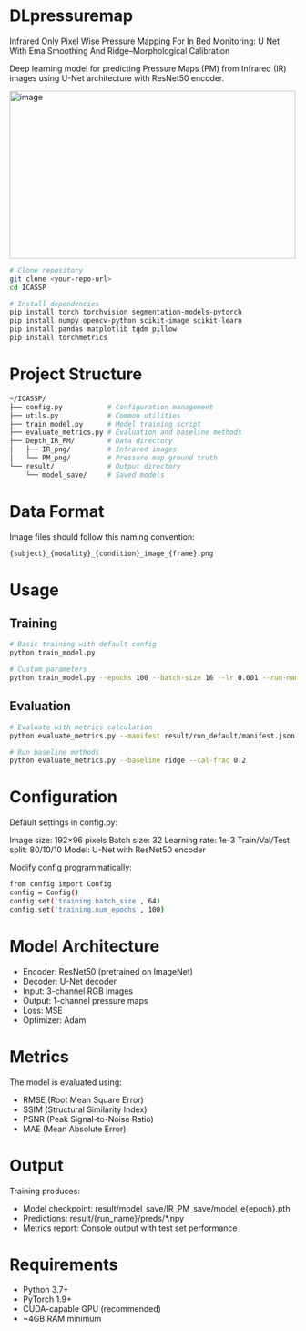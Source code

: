 # DLpressuremap
 Infrared Only Pixel Wise Pressure Mapping For In Bed Monitoring: U Net With Ema Smoothing And Ridge–Morphological Calibration
 
Deep learning model for predicting Pressure Maps (PM) from Infrared (IR) images using U-Net architecture with ResNet50 encoder.

<img width="502" height="294" alt="image" src="https://github.com/user-attachments/assets/6049dfec-888c-4e42-b696-0bdc5ed5a2c8" />





```bash
# Clone repository
git clone <your-repo-url>
cd ICASSP

# Install dependencies
pip install torch torchvision segmentation-models-pytorch
pip install numpy opencv-python scikit-image scikit-learn
pip install pandas matplotlib tqdm pillow
pip install torchmetrics
```
# Project Structure
```bash
~/ICASSP/
├── config.py           # Configuration management
├── utils.py            # Common utilities
├── train_model.py      # Model training script
├── evaluate_metrics.py # Evaluation and baseline methods
├── Depth_IR_PM/        # Data directory
│   ├── IR_png/         # Infrared images
│   └── PM_png/         # Pressure map ground truth
└── result/             # Output directory
    └── model_save/     # Saved models
```
# Data Format
Image files should follow this naming convention:
```bash
{subject}_{modality}_{condition}_image_{frame}.png
```
# Usage
## Training
```bash
# Basic training with default config
python train_model.py

# Custom parameters
python train_model.py --epochs 100 --batch-size 16 --lr 0.001 --run-name experiment1
```
## Evaluation
```bash
# Evaluate with metrics calculation
python evaluate_metrics.py --manifest result/run_default/manifest.json

# Run baseline methods
python evaluate_metrics.py --baseline ridge --cal-frac 0.2
```
# Configuration
Default settings in config.py:

Image size: 192×96 pixels
Batch size: 32
Learning rate: 1e-3
Train/Val/Test split: 80/10/10
Model: U-Net with ResNet50 encoder

Modify config programmatically:
```bash
from config import Config
config = Config()
config.set('training.batch_size', 64)
config.set('training.num_epochs', 100)
```
# Model Architecture
- Encoder: ResNet50 (pretrained on ImageNet)
- Decoder: U-Net decoder
- Input: 3-channel RGB images
- Output: 1-channel pressure maps
- Loss: MSE
- Optimizer: Adam
# Metrics
The model is evaluated using:
- RMSE (Root Mean Square Error)
- SSIM (Structural Similarity Index)
- PSNR (Peak Signal-to-Noise Ratio)
- MAE (Mean Absolute Error)
# Output
Training produces:
- Model checkpoint: result/model_save/IR_PM_save/model_e{epoch}.pth
- Predictions: result/{run_name}/preds/*.npy
- Metrics report: Console output with test set performance
# Requirements
- Python 3.7+
- PyTorch 1.9+
- CUDA-capable GPU (recommended)
- ~4GB RAM minimum
